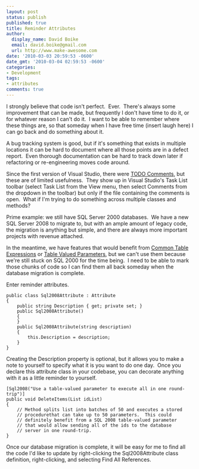 ```yaml
---
layout: post
status: publish
published: true
title: Reminder Attributes
author:
  display_name: David Boike
  email: david.boike@gmail.com
  url: http://www.make-awesome.com
date: '2010-03-03 20:59:53 -0600'
date_gmt: '2010-03-04 02:59:53 -0600'
categories:
- Development
tags:
- attributes
comments: true
---
```

I strongly believe that code isn't perfect.  Ever.  There's always some improvement that can be made, but frequently I don't have time to do it, or for whatever reason I can't do it.  I want to be able to remember where these things are, so that someday when I have free time (insert laugh here) I can go back and do something about it.

A bug tracking system is good, but if it's something that exists in multiple locations it can be hard to document where all those points are in a defect report.  Even thorough documentation can be hard to track down later if refactoring or re-engineering moves code around.

Since the first version of Visual Studio, there were [TODO Comments](http://dotnetperls.com/todo-comments-visual-studio), but these are of limited usefulness.  They show up in Visual Studio's Task List toolbar (select Task List from the View menu, then select Comments from the dropdown in the toolbar) but only if the file containing the comments is open.  What if I'm trying to do something across multiple classes and methods?

Prime example: we still have SQL Server 2000 databases.  We have a new SQL Server 2008 to migrate to, but with an ample amount of legacy code, the migration is anything but simple, and there are always more important projects with revenue attached.

In the meantime, we have features that would benefit from [Common Table Expressions](http://msdn.microsoft.com/en-us/library/ms190766.aspx) or [Table Valued Parameters](http://msdn.microsoft.com/en-us/library/bb510489.aspx), but we can't use them because we're still stuck on SQL 2000 for the time being.  I need to be able to mark those chunks of code so I can find them all back someday when the database migration is complete.

Enter reminder attributes.

    public class Sql2008Attribute : Attribute
    {
        public string Description { get; private set; }
        public Sql2008Attribute()
        {
        }
        public Sql2008Attribute(string description)
        {
            this.Description = description;
        }
    }

Creating the Description property is optional, but it allows you to make a note to yourself to specify what it is you want to do one day.  Once you declare this attribute class in your codebase, you can decorate anything with it as a little reminder to yourself.

    [Sql2008("Use a table-valued parameter to execute all in one round-trip")]
    public void DeleteItems(List idList)
    {
        // Method splits list into batches of 50 and executes a stored
        // procedurethat can take up to 50 parameters.  This could
        // definitely benefit from a SQL 2008 table-valued parameter
        // that would allow sending all of the ids to the database
        // server in one round-trip.
    }

Once our database migration is complete, it will be easy for me to find all the code I'd like to update by right-clicking the Sql2008Attribute class definition, right-clicking, and selecting Find All References.
